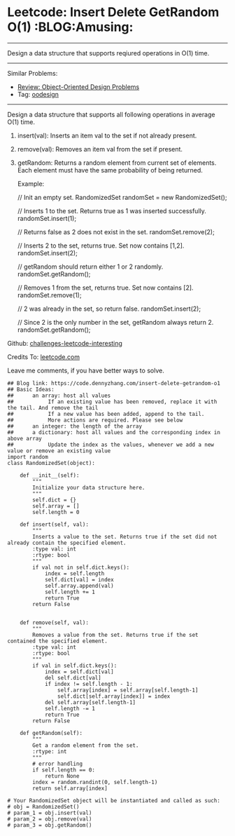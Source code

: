 # Leetcode: Insert Delete GetRandom O(1)     :BLOG:Amusing:


---

Design a data structure that supports reqiured operations in O(1) time.  

---

Similar Problems:  
-   [Review: Object-Oriented Design Problems](https://code.dennyzhang.com/review-oodesign)
-   Tag: [oodesign](https://code.dennyzhang.com/tag/oodesign)

---

Design a data structure that supports all following operations in average O(1) time.  

1.  insert(val): Inserts an item val to the set if not already present.
2.  remove(val): Removes an item val from the set if present.
3.  getRandom: Returns a random element from current set of elements. Each element must have the same probability of being returned.

    Example:
    
    // Init an empty set.
    RandomizedSet randomSet = new RandomizedSet();
    
    // Inserts 1 to the set. Returns true as 1 was inserted successfully.
    randomSet.insert(1);
    
    // Returns false as 2 does not exist in the set.
    randomSet.remove(2);
    
    // Inserts 2 to the set, returns true. Set now contains [1,2].
    randomSet.insert(2);
    
    // getRandom should return either 1 or 2 randomly.
    randomSet.getRandom();
    
    // Removes 1 from the set, returns true. Set now contains [2].
    randomSet.remove(1);
    
    // 2 was already in the set, so return false.
    randomSet.insert(2);
    
    // Since 2 is the only number in the set, getRandom always return 2.
    randomSet.getRandom();

Github: [challenges-leetcode-interesting](https://github.com/DennyZhang/challenges-leetcode-interesting/tree/master/insert-delete-getrandom-o1)  

Credits To: [leetcode.com](https://leetcode.com/problems/insert-delete-getrandom-o1/description/)  

Leave me comments, if you have better ways to solve.  

    ## Blog link: https://code.dennyzhang.com/insert-delete-getrandom-o1
    ## Basic Ideas:
    ##      an array: host all values
    ##           If an existing value has been removed, replace it with the tail. And remove the tail
    ##           If a new value has been added, append to the tail.
    ##           More actions are required. Please see below
    ##      an integer: the length of the array
    ##      a dictionary: host all values and the corresponding index in above array
    ##           Update the index as the values, whenever we add a new value or remove an existing value
    import random
    class RandomizedSet(object):
    
        def __init__(self):
            """
            Initialize your data structure here.
            """
            self.dict = {}
            self.array = []
            self.length = 0
    
        def insert(self, val):
            """
            Inserts a value to the set. Returns true if the set did not already contain the specified element.
            :type val: int
            :rtype: bool
            """
            if val not in self.dict.keys():
                index = self.length
                self.dict[val] = index
                self.array.append(val)
                self.length += 1
                return True
            return False
    
    
        def remove(self, val):
            """
            Removes a value from the set. Returns true if the set contained the specified element.
            :type val: int
            :rtype: bool
            """
            if val in self.dict.keys():
                index = self.dict[val]
                del self.dict[val]
                if index != self.length - 1:
                    self.array[index] = self.array[self.length-1]
                    self.dict[self.array[index]] = index
                del self.array[self.length-1]
                self.length -= 1
                return True
            return False        
    
        def getRandom(self):
            """
            Get a random element from the set.
            :rtype: int
            """
            # error handling
            if self.length == 0:
                return None
            index = random.randint(0, self.length-1)
            return self.array[index]
    
    # Your RandomizedSet object will be instantiated and called as such:
    # obj = RandomizedSet()
    # param_1 = obj.insert(val)
    # param_2 = obj.remove(val)
    # param_3 = obj.getRandom()